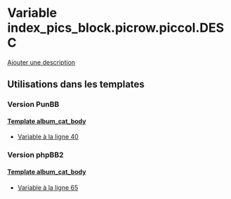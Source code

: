# Variable index_pics_block.picrow.piccol.DESC
[Ajouter une description](https://fa-tvars.appspot.com/var/index_pics_block.picrow.piccol.DESC)

## Utilisations dans les templates

### Version PunBB

#### [Template album_cat_body](punbb/album_cat_body.md)
* [Variable &agrave; la ligne 40](../punbb/album_cat_body.tpl#L40)

### Version phpBB2

#### [Template album_cat_body](subsilver/album_cat_body.md)
* [Variable &agrave; la ligne 65](../subsilver/album_cat_body.tpl#L65)